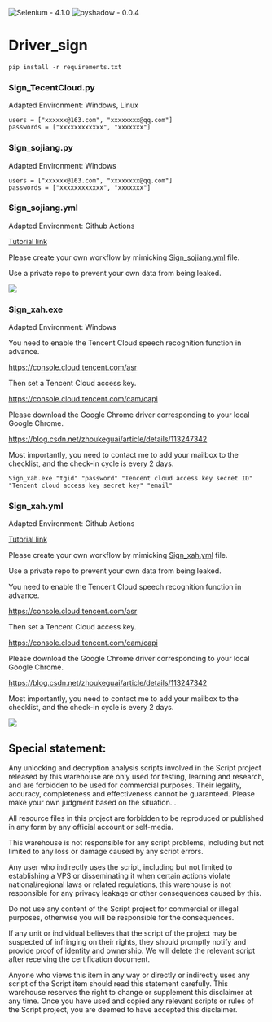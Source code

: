 ![Selenium - 4.1.0](https://img.shields.io/static/v1?label=Selenium&message=4.1.0&color=success&logo=Selenium)
![pyshadow - 0.0.4](https://img.shields.io/static/v1?label=pyshadow&message=0.0.4&color=success&logo=pyshadow)

# Driver_sign 

```
pip install -r requirements.txt
```

### Sign_TecentCloud.py

Adapted Environment: Windows, Linux

```
users = ["xxxxxx@163.com", "xxxxxxxx@qq.com"]
passwords = ["xxxxxxxxxxxx", "xxxxxxx"]
```

### Sign_sojiang.py

Adapted Environment: Windows

```
users = ["xxxxxx@163.com", "xxxxxxxx@qq.com"]
passwords = ["xxxxxxxxxxxx", "xxxxxxx"]
```

### Sign_sojiang.yml

Adapted Environment: Github Actions

[Tutorial link](https://lo-victoria.com/github-actions-101-creating-your-first-workflow#Create%20your%20First%20Workflow)

Please create your own workflow by mimicking [Sign_sojiang.yml](https://github.com/spiritLHL/Driver_sign/blob/master/Sign_sojiang.yml) file.

Use a private repo to prevent your own data from being leaked.

![](https://cdn.jsdelivr.net/gh/spiritLHL/tuchuang@master/QQ%E5%9B%BE%E7%89%8720220110164439.png)

### Sign_xah.exe

Adapted Environment: Windows

You need to enable the Tencent Cloud speech recognition function in advance.

https://console.cloud.tencent.com/asr

Then set a Tencent Cloud access key.

https://console.cloud.tencent.com/cam/capi

Please download the Google Chrome driver corresponding to your local Google Chrome.

https://blog.csdn.net/zhoukeguai/article/details/113247342

Most importantly, you need to contact me to add your mailbox to the checklist, and the check-in cycle is every 2 days.

```
Sign_xah.exe "tgid" "password" "Tencent cloud access key secret ID" "Tencent cloud access key secret key" "email"
```

### Sign_xah.yml

Adapted Environment: Github Actions

[Tutorial link](https://lo-victoria.com/github-actions-101-creating-your-first-workflow#Create%20your%20First%20Workflow)

Please create your own workflow by mimicking [Sign_xah.yml](https://github.com/spiritLHL/Driver_sign/blob/master/Sign_xah.yml) file.

Use a private repo to prevent your own data from being leaked.

You need to enable the Tencent Cloud speech recognition function in advance.

https://console.cloud.tencent.com/asr

Then set a Tencent Cloud access key.

https://console.cloud.tencent.com/cam/capi

Please download the Google Chrome driver corresponding to your local Google Chrome.

https://blog.csdn.net/zhoukeguai/article/details/113247342

Most importantly, you need to contact me to add your mailbox to the checklist, and the check-in cycle is every 2 days.

![](https://cdn.jsdelivr.net/gh/spiritLHL/tuchuang@master/xah.png)

## Special statement:

Any unlocking and decryption analysis scripts involved in the Script project released by this warehouse are only used for testing, learning and research, and are forbidden to be used for commercial purposes. Their legality, accuracy, completeness and effectiveness cannot be guaranteed. Please make your own judgment based on the situation. .

All resource files in this project are forbidden to be reproduced or published in any form by any official account or self-media.

This warehouse is not responsible for any script problems, including but not limited to any loss or damage caused by any script errors.

Any user who indirectly uses the script, including but not limited to establishing a VPS or disseminating it when certain actions violate national/regional laws or related regulations, this warehouse is not responsible for any privacy leakage or other consequences caused by this.

Do not use any content of the Script project for commercial or illegal purposes, otherwise you will be responsible for the consequences.

If any unit or individual believes that the script of the project may be suspected of infringing on their rights, they should promptly notify and provide proof of identity and ownership. We will delete the relevant script after receiving the certification document.

Anyone who views this item in any way or directly or indirectly uses any script of the Script item should read this statement carefully. This warehouse reserves the right to change or supplement this disclaimer at any time. Once you have used and copied any relevant scripts or rules of the Script project, you are deemed to have accepted this disclaimer.
